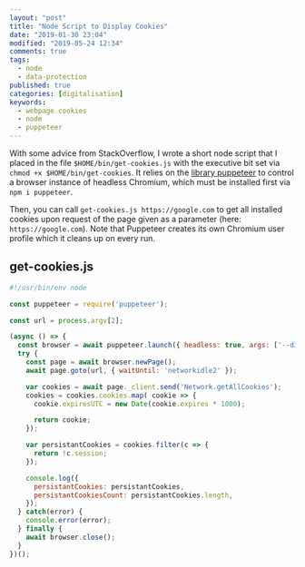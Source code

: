 ```yaml
---
layout: "post"
title: "Node Script to Display Cookies"
date: "2019-01-30 23:04"
modified: "2019-05-24 12:34"
comments: true
tags:
  - node
  - data-protection
published: true
categories: [digitalisation]
keywords:
  - webpage cookies
  - node
  - puppeteer
---
```


With some advice from StackOverflow, I wrote a short node script that I placed in the file `$HOME/bin/get-cookies.js` with the executive bit set via `chmod +x $HOME/bin/get-cookies`. It relies on the [library puppeteer](https://www.npmjs.com/package/puppeteer) to control a browser instance of headless Chromium, which must be installed first via `npm i puppeteer`.

Then, you can call `get-cookies.js https://google.com` to get all installed cookies upon request of the page given as a parameter (here: `https://google.com`). Note that Puppeteer creates its own Chromium user profile which it cleans up on every run.

## get-cookies.js


```js
#!/usr/bin/env node

const puppeteer = require('puppeteer');

const url = process.argv[2];

(async () => {
  const browser = await puppeteer.launch({ headless: true, args: ['--disable-dev-shm-usage'] });
  try {
    const page = await browser.newPage();
    await page.goto(url, { waitUntil: 'networkidle2' });

    var cookies = await page._client.send('Network.getAllCookies');
    cookies = cookies.cookies.map( cookie => {
      cookie.expiresUTC = new Date(cookie.expires * 1000);

      return cookie;
    });

    var persistantCookies = cookies.filter(c => {
      return !c.session;
    });

    console.log({
      persistantCookies: persistantCookies,
      persistantCookiesCount: persistantCookies.length,
    });
  } catch(error) {
    console.error(error);
  } finally {
    await browser.close();
  }
})();
```
